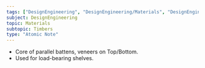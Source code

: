 ```yaml
---
tags: ["DesignEngineering", "DesignEngineering/Materials", "DesignEngineering/Materials/Timbers", "DesignEngineering/Materials/Timbers/ManMade"]
subject: DesignEngineering
topic: Materials
subtopic: Timbers
type: "Atomic Note"
---
```

 
 - Core of parallel battens, veneers on Top/Bottom.
 - Used for load-bearing shelves.